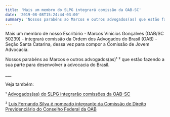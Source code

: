 ```yaml
---
title: 'Mais um membro do SLPG integrará comissão da OAB-SC'
date: '2019-08-08T15:24:44-03:00'
summary: 'Nossos parabéns ao Marcos e outros advogados(as) que estão fazendo a sua parte para desenvolver a advocacia do Brasil.'
---
```


Mais um membro de nosso Escritório - Marcos Vinicios Gonçalves (OAB/SC 50239) - integrará comissão da Ordem dos Advogados do Brasil (OAB) - Seção Santa Catarina, dessa vez para compor a Comissão de Jovem Advocacia.

Nossos parabéns ao Marcos e outros advogados(as)¹ ² que estão fazendo a sua parte para desenvolver a advocacia do Brasil.

\_\_\_

Veja também:

¹ [Advogados(as) do SLPG integrarão comissões da OAB-SC](https://www.slpgadvogados.adv.br/noticias/advogadosas-do-slpg-integrarao-comissoes-da-oab-sc)

² [Luis Fernando Silva é nomeado integrante da Comissão de Direito Previdenciário do Conselho Federal da OAB](https://www.slpgadvogados.adv.br/noticias/luis-fernando-silva-e-nomeado-integrante-da-comissao-de-direito-previdenciario-do-conselho)
